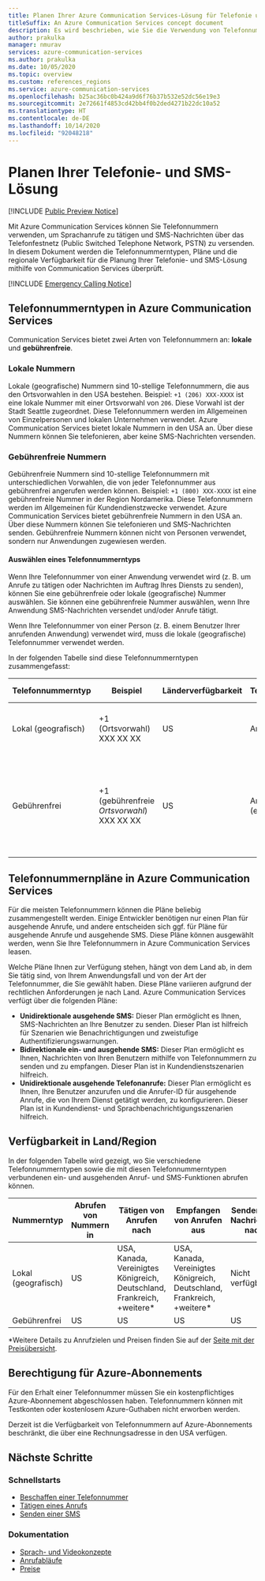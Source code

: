 ```yaml
---
title: Planen Ihrer Azure Communication Services-Lösung für Telefonie und SMS
titleSuffix: An Azure Communication Services concept document
description: Es wird beschrieben, wie Sie die Verwendung von Telefonnummern und der Telefoniefunktionen effektiv planen.
author: prakulka
manager: nmurav
services: azure-communication-services
ms.author: prakulka
ms.date: 10/05/2020
ms.topic: overview
ms.custom: references_regions
ms.service: azure-communication-services
ms.openlocfilehash: b25ac36bc0b424a9d6f76b37b532e52dc56e19e3
ms.sourcegitcommit: 2e72661f4853cd42bb4f0b2ded4271b22dc10a52
ms.translationtype: HT
ms.contentlocale: de-DE
ms.lasthandoff: 10/14/2020
ms.locfileid: "92048218"
---
```

# <a name="plan-your-telephony-and-sms-solution"></a>Planen Ihrer Telefonie- und SMS-Lösung

[!INCLUDE [Public Preview Notice](../../includes/public-preview-include.md)]


Mit Azure Communication Services können Sie Telefonnummern verwenden, um Sprachanrufe zu tätigen und SMS-Nachrichten über das Telefonfestnetz (Public Switched Telephone Network, PSTN) zu versenden. In diesem Dokument werden die Telefonnummerntypen, Pläne und die regionale Verfügbarkeit für die Planung Ihrer Telefonie- und SMS-Lösung mithilfe von Communication Services überprüft.

[!INCLUDE [Emergency Calling Notice](../../includes/emergency-calling-notice-include.md)]


## <a name="phone-number-types-in-azure-communication-services"></a>Telefonnummerntypen in Azure Communication Services
 
Communication Services bietet zwei Arten von Telefonnummern an: **lokale** und **gebührenfreie**. 

### <a name="local-numbers"></a>Lokale Nummern
Lokale (geografische) Nummern sind 10-stellige Telefonnummern, die aus den Ortsvorwahlen in den USA bestehen. Beispiel: `+1 (206) XXX-XXXX` ist eine lokale Nummer mit einer Ortsvorwahl von `206`. Diese Vorwahl ist der Stadt Seattle zugeordnet. Diese Telefonnummern werden im Allgemeinen von Einzelpersonen und lokalen Unternehmen verwendet. Azure Communication Services bietet lokale Nummern in den USA an. Über diese Nummern können Sie telefonieren, aber keine SMS-Nachrichten versenden. 

### <a name="toll-free-numbers"></a>Gebührenfreie Nummern
Gebührenfreie Nummern sind 10-stellige Telefonnummern mit unterschiedlichen Vorwahlen, die von jeder Telefonnummer aus gebührenfrei angerufen werden können. Beispiel: `+1 (800) XXX-XXXX` ist eine gebührenfreie Nummer in der Region Nordamerika. Diese Telefonnummern werden im Allgemeinen für Kundendienstzwecke verwendet. Azure Communication Services bietet gebührenfreie Nummern in den USA an. Über diese Nummern können Sie telefonieren und SMS-Nachrichten senden. Gebührenfreie Nummern können nicht von Personen verwendet, sondern nur Anwendungen zugewiesen werden.

#### <a name="choosing-a-phone-number-type"></a>Auswählen eines Telefonnummerntyps

Wenn Ihre Telefonnummer von einer Anwendung verwendet wird (z. B. um Anrufe zu tätigen oder Nachrichten im Auftrag Ihres Diensts zu senden), können Sie eine gebührenfreie oder lokale (geografische) Nummer auswählen. Sie können eine gebührenfreie Nummer auswählen, wenn Ihre Anwendung SMS-Nachrichten versendet und/oder Anrufe tätigt.

Wenn Ihre Telefonnummer von einer Person (z. B. einem Benutzer Ihrer anrufenden Anwendung) verwendet wird, muss die lokale (geografische) Telefonnummer verwendet werden. 

In der folgenden Tabelle sind diese Telefonnummerntypen zusammengefasst: 

| Telefonnummerntyp | Beispiel                              | Länderverfügbarkeit    | Telefonnummernfähigkeit |Gängiger Anwendungsfall                                                                                                     |
| ----------------- | ------------------------------------ | ----------------------- | ------------------------|------------------------------------------------------------------------------------------------------------------- |
| Lokal (geografisch)        | +1 (Ortsvorwahl) XXX XX XX  | US                      | Anrufe (ausgehend) | Zuweisen von Telefonnummern zu Benutzern in Ihren Anwendungen  |
| Gebührenfrei         | +1 (gebührenfreie *Ortsvorwahl*) XXX XX XX | US                      | Anrufe (ausgehend), SMS (eingehend/ausgehend)| Zuweisen von Telefonnummern zu IVR-Systemen (Interactive Voice Response, Interaktive Sprachantwort) oder Bots, SMS-Anwendungen                                        |


## <a name="phone-number-plans-in-azure-communication-services"></a>Telefonnummernpläne in Azure Communication Services 

Für die meisten Telefonnummern können die Pläne beliebig zusammengestellt werden. Einige Entwickler benötigen nur einen Plan für ausgehende Anrufe, und andere entscheiden sich ggf. für Pläne für ausgehende Anrufe und ausgehende SMS. Diese Pläne können ausgewählt werden, wenn Sie Ihre Telefonnummern in Azure Communication Services leasen.

Welche Pläne Ihnen zur Verfügung stehen, hängt von dem Land ab, in dem Sie tätig sind, von Ihrem Anwendungsfall und von der Art der Telefonnummer, die Sie gewählt haben. Diese Pläne variieren aufgrund der rechtlichen Anforderungen je nach Land. Azure Communication Services verfügt über die folgenden Pläne:

- **Unidirektionale ausgehende SMS:** Dieser Plan ermöglicht es Ihnen, SMS-Nachrichten an Ihre Benutzer zu senden. Dieser Plan ist hilfreich für Szenarien wie Benachrichtigungen und zweistufige Authentifizierungswarnungen. 
- **Bidirektionale ein- und ausgehende SMS:** Dieser Plan ermöglicht es Ihnen, Nachrichten von Ihren Benutzern mithilfe von Telefonnummern zu senden und zu empfangen. Dieser Plan ist in Kundendienstszenarien hilfreich.
- **Unidirektionale ausgehende Telefonanrufe:** Dieser Plan ermöglicht es Ihnen, Ihre Benutzer anzurufen und die Anrufer-ID für ausgehende Anrufe, die von Ihrem Dienst getätigt werden, zu konfigurieren. Dieser Plan ist in Kundendienst- und Sprachbenachrichtigungsszenarien hilfreich.

## <a name="countryregion-availability"></a>Verfügbarkeit in Land/Region

In der folgenden Tabelle wird gezeigt, wo Sie verschiedene Telefonnummerntypen sowie die mit diesen Telefonnummerntypen verbundenen ein- und ausgehenden Anruf- und SMS-Funktionen abrufen können.

|Nummerntyp| Abrufen von Nummern in | Tätigen von Anrufen nach                                        | Empfangen von Anrufen aus                                    |Senden von Nachrichten nach       | Empfangen von Nachrichten aus |
|-----------| ------------------ | ---------------------------------------------------  |-------------------------------------------------------|-----------------------|--------|
| Lokal (geografisch)  | US                 | USA, Kanada, Vereinigtes Königreich, Deutschland, Frankreich, +weitere*| USA, Kanada, Vereinigtes Königreich, Deutschland, Frankreich, +weitere* |Nicht verfügbar| Nicht verfügbar |
| Gebührenfrei | US                 | US                                                   | US                                                    |US                | US |

*Weitere Details zu Anrufzielen und Preisen finden Sie auf der [Seite mit der Preisübersicht](../pricing.md).

## <a name="azure-subscriptions-eligibility"></a>Berechtigung für Azure-Abonnements

Für den Erhalt einer Telefonnummer müssen Sie ein kostenpflichtiges Azure-Abonnement abgeschlossen haben. Telefonnummern können mit Testkonten oder kostenlosem Azure-Guthaben nicht erworben werden. 

Derzeit ist die Verfügbarkeit von Telefonnummern auf Azure-Abonnements beschränkt, die über eine Rechnungsadresse in den USA verfügen.

## <a name="next-steps"></a>Nächste Schritte

### <a name="quickstarts"></a>Schnellstarts

- [Beschaffen einer Telefonnummer](../../quickstarts/telephony-sms/get-phone-number.md)
- [Tätigen eines Anrufs](../../quickstarts/voice-video-calling/calling-client-samples.md)
- [Senden einer SMS](../../quickstarts/telephony-sms/send.md)

### <a name="conceptual-documentation"></a>Dokumentation

- [Sprach- und Videokonzepte](../voice-video-calling/about-call-types.md)
- [Anrufabläufe](../call-flows.md)
- [Preise](../pricing.md)
